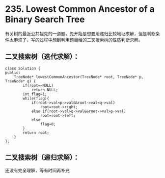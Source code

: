 # 235. Lowest Common Ancestor of a Binary Search Tree
有关树的最近公共祖先的一道题，先开始是想要用递归比较地址求解，但是判断条件太麻烦了，写的过程中想到利用题目给的二叉搜索树的性质判断求解。
## 二叉搜索树（迭代求解）：
```
class Solution {
public:
    TreeNode* lowestCommonAncestor(TreeNode* root, TreeNode* p, TreeNode* q) {
        if(root==NULL)
            return NULL;
        int flag=1;
        while(flag){
            if(root->val<p->val&&root->val<q->val)
                root=root->right;
            else if(root->val>q->val&&root->val>p->val)
                root=root->left;
            else
                flag=0;
        }
        return root;
    }
};
```
## 二叉搜索树（递归求解）：
还没有完全理解，等有时间再补充

